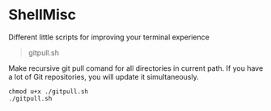 # ShellMisc
Different little scripts for improving your terminal experience

> gitpull.sh

Make recursive git pull comand for all directories in current path. If you have a lot of Git repositories, you will update it simultaneously.
    
    chmod u+x ./gitpull.sh
    ./gitpull.sh
    
  

